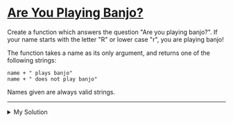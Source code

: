 # [Are You Playing Banjo?](https://www.codewars.com/kata/53af2b8861023f1d88000832)

Create a function which answers the question "Are you playing banjo?".
If your name starts with the letter "R" or lower case "r", you are playing banjo!

The function takes a name as its only argument, and returns one of the following strings:

```
name + " plays banjo"
name + " does not play banjo"
```

Names given are always valid strings.

---

<details><summary>My Solution</summary>

```js
function areYouPlayingBanjo(name) {
  // Check if the name starts with 'R' or 'r' and return the appropriate message
  if (name.startsWith("R") || name.startsWith("r")) {
    return `${name} plays banjo`;
  }

  return `${name} does not play banjo`;
}
```

</details>
